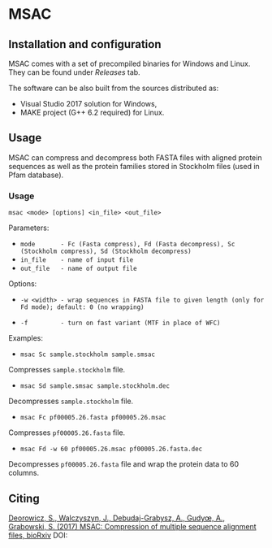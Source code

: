 # MSAC

## Installation and configuration

MSAC comes with a set of precompiled binaries for Windows and Linux. They can be found under *Releases* tab.

The software can be also built from the sources distributed as:
* Visual Studio 2017 solution for Windows,
* MAKE project (G++ 6.2 required) for Linux.

## Usage

MSAC can compress and decompress both FASTA files with aligned protein sequences as well as the protein families stored in Stockholm files (used in Pfam database).

### Usage

`msac <mode> [options] <in_file> <out_file>`

Parameters:

* `mode       - Fc (Fasta compress), Fd (Fasta decompress), Sc (Stockholm compress), Sd (Stockholm decompress)`
* `in_file    - name of input file`
* `out_file   - name of output file`

Options:
* `-w <width> - wrap sequences in FASTA file to given length (only for Fd mode); default: 0 (no wrapping)`

* `-f         - turn on fast variant (MTF in place of WFC)`

  
Examples:

* `msac Sc sample.stockholm sample.smsac`

Compresses `sample.stockholm` file.

* `msac Sd sample.smsac sample.stockholm.dec`

Decompresses `sample.stockholm` file.

* `msac Fc pf00005.26.fasta pf00005.26.msac`

Compresses `pf00005.26.fasta` file.

* `msac Fd -w 60 pf00005.26.msac pf00005.26.fasta.dec`

Decompresses `pf00005.26.fasta` file and wrap the protein data to 60 columns.


## Citing

[Deorowicz, S., Walczyszyn, J., Debudaj-Grabysz, A., Gudyœ, A., Grabowski, S. (2017) MSAC: Compression of multiple sequence alignment files, bioRxiv]() 
DOI:


 
